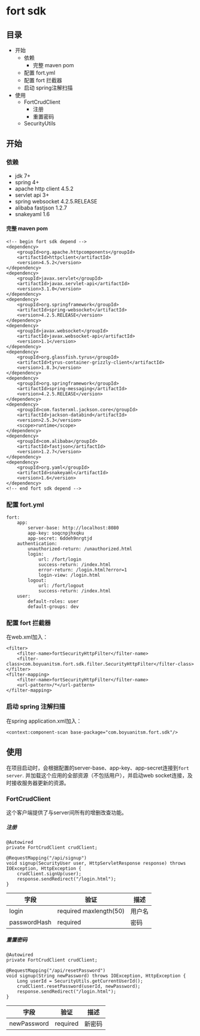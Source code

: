 # fort sdk

## 目录

* 开始
    * 依赖
        * 完整 maven pom
    * 配置 fort.yml
    * 配置 fort 拦截器
    * 启动 spring注解扫描
* 使用
    * FortCrudClient
        * 注册
        * 重置密码
    * SecurityUtils

## 开始

### 依赖

*   jdk 7+
*   spring 4+
*   apache http client 4.5.2
*   servlet api 3+
*   spring websocket 4.2.5.RELEASE
*   alibaba fastjson 1.2.7
*   snakeyaml 1.6

#### 完整 maven pom

```
<!-- begin fort sdk depend -->
<dependency>
    <groupId>org.apache.httpcomponents</groupId>
    <artifactId>httpclient</artifactId>
    <version>4.5.2</version>
</dependency>
<dependency>
    <groupId>javax.servlet</groupId>
    <artifactId>javax.servlet-api</artifactId>
    <version>3.1.0</version>
</dependency>
<dependency>
    <groupId>org.springframework</groupId>
    <artifactId>spring-websocket</artifactId>
    <version>4.2.5.RELEASE</version>
</dependency>
<dependency>
    <groupId>javax.websocket</groupId>
    <artifactId>javax.websocket-api</artifactId>
    <version>1.1</version>
</dependency>
<dependency>
    <groupId>org.glassfish.tyrus</groupId>
    <artifactId>tyrus-container-grizzly-client</artifactId>
    <version>1.8.3</version>
</dependency>
<dependency>
    <groupId>org.springframework</groupId>
    <artifactId>spring-messaging</artifactId>
    <version>4.2.5.RELEASE</version>
</dependency>
<dependency>
    <groupId>com.fasterxml.jackson.core</groupId>
    <artifactId>jackson-databind</artifactId>
    <version>2.5.3</version>
    <scope>runtime</scope>
</dependency>
<dependency>
    <groupId>com.alibaba</groupId>
    <artifactId>fastjson</artifactId>
    <version>1.2.7</version>
</dependency>
<dependency>
    <groupId>org.yaml</groupId>
    <artifactId>snakeyaml</artifactId>
    <version>1.6</version>
</dependency>
<!-- end fort sdk depend -->
```

### 配置 fort.yml

```
fort:
    app:
        server-base: http://localhost:8080
        app-key: soqcnpjhxqku
        app-secret: 6ddeh9nrgtjd
    authentication:
        unauthorized-return: /unauthorized.html
        login:
            url: /fort/login
            success-return: /index.html
            error-return: /login.html?error=1
            login-view: /login.html
        logout:
            url: /fort/logout
            success-return: /index.html
    user:
        default-roles: user
        default-groups: dev
```

### 配置 fort 拦截器

在web.xml加入：

```
<filter>   
    <filter-name>fortSecurityHttpFilter</filter-name>   
    <filter-class>com.boyuanitsm.fort.sdk.filter.SecurityHttpFilter</filter-class>   
</filter>   
<filter-mapping>   
    <filter-name>fortSecurityHttpFilter</filter-name>   
    <url-pattern>/*</url-pattern>   
</filter-mapping>
```

### 启动 spring 注解扫描

在spring application.xml加入：

```
<context:component-scan base-package="com.boyuanitsm.fort.sdk"/>
```

## 使用

在项目启动时，会根据配置的server-base、app-key、app-secret连接到`fort server`. 并加载这个应用的全部资源（不包括用户），并启动web socket连接，及时接收服务器更新的资源。

### FortCrudClient

这个客户端提供了与server间所有的增删改查功能。

##### 注册
```
@Autowired
private FortCrudClient crudClient;

@RequestMapping("/api/signup")
void signup(SecurityUser user, HttpServletResponse response) throws IOException, HttpException {
    crudClient.signUp(user);
    response.sendRedirect("/login.html");
}
```

| 字段 | 验证 | 描述 |
| ------------ | ------------- | ------------ |
| login | required maxlength(50)  | 用户名 |
| passwordHash | required  | 密码 |

##### 重置密码
```
@Autowired
private FortCrudClient crudClient;

@RequestMapping("/api/resetPassword")
void signup(String newPassword) throws IOException, HttpException {
    Long userId = SecurityUtils.getCurrentUserId();
    crudClient.resetPassword(userId, newPassword);
    response.sendRedirect("/login.html");
}
```

| 字段 | 验证 | 描述 |
| ------------ | ------------- | ------------ |
| newPassword | required | 新密码 |
